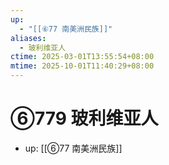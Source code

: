 ```yaml
---
up:
  - "[[⑥77 南美洲民族]]"
aliases:
  - 玻利维亚人
ctime: 2025-03-01T13:55:54+08:00
mtime: 2025-10-01T11:40:29+08:00
---
```


# ⑥779 玻利维亚人

- up: [[⑥77 南美洲民族]]
